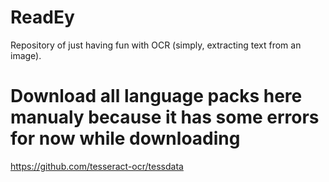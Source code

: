# ReadEy
Repository of just having fun with OCR (simply, extracting text from an image). 

# Download all language packs here manualy because it has some errors for now while downloading
https://github.com/tesseract-ocr/tessdata
